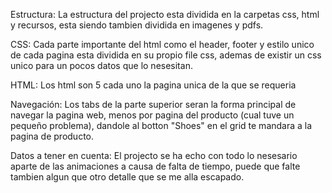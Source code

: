 Estructura:
La estructura del projecto esta dividida en la carpetas css, html y recursos, esta siendo tambien dividida en imagenes y pdfs.

CSS:
Cada parte importante del html como el header, footer y estilo unico de cada pagina esta dividida en su propio file css, ademas de existir un css unico para un pocos datos que lo nesesitan.

HTML:
Los html son 5 cada uno la pagina unica de la que se requeria

Navegación:
Los tabs de la parte superior seran la forma principal de navegar la pagina web, menos por pagina del producto (cual tuve un pequeño problema), dandole al botton "Shoes" en el grid te mandara a la pagina de producto.

Datos a tener en cuenta:
El projecto se ha echo con todo lo nesesario aparte de las animaciones a causa de falta de tiempo, puede que falte tambien algun que otro detalle que se me alla escapado.
